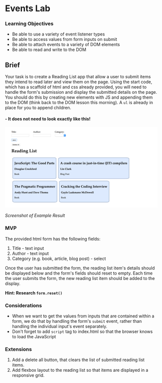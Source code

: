 # Events Lab

### Learning Objectives

- Be able to use a variety of event listener types
- Be able to access values from form inputs on submit
- Be able to attach events to a variety of DOM elements
- Be able to read and write to the DOM

## Brief

Your task is to create a Reading List app that allow a user to submit items they intend to read later and view them on the page. Using the start code, which has a scaffold of html and css already provided, you will need to handle the form's submission and display the submitted details on the page. You should do this by creating new elements with JS and appending them to the DOM (think back to the DOM lesson this morning). A `ul` is already in place for you to append children.

#### - It does not need to look exactly like this!

![Screenshot of Example Result](images/screen_shot_reading_list.png)

*Screenshot of Example Result*


### MVP

The provided html form has the following fields:

1. Title - text input
2. Author - text input
3. Category (e.g. book, article, blog post) - select

Once the user has submitted the form, the reading list item's details should be displayed below and the form's fields should reset to empty. Each time the user submits the form, the new reading list item should be added to the display.

**Hint: Research `form.reset()`**

### Considerations

- When we want to get the values from inputs that are contained within a form, we do that by handling the form's `submit` event, rather than handling the individual input's event separately. 
- Don't forget to add `script` tag to index.html so that the browser knows to load the JavaScript

### Extensions

1. Add a delete all button, that clears the list of submitted reading list items.
2. Add flexbox layout to the reading list so that items are displayed in a responsive grid.
